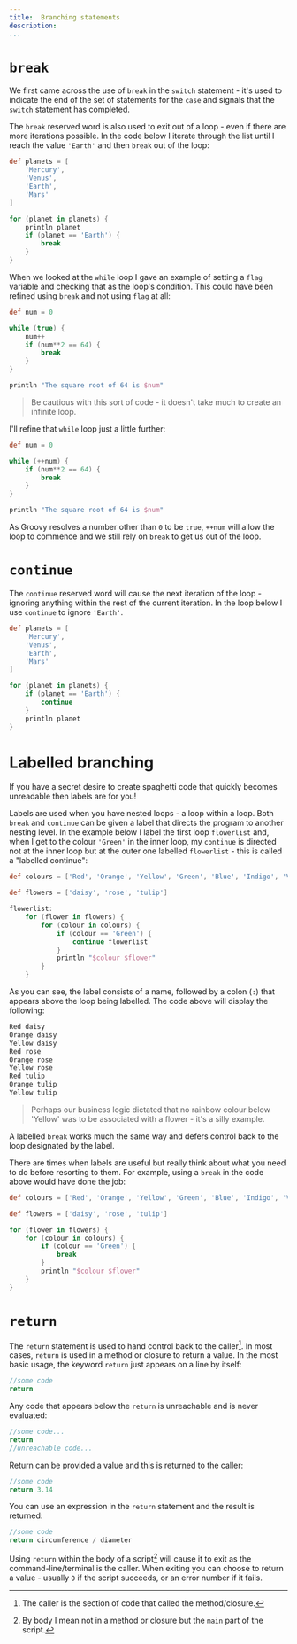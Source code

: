 ```yaml
---
title:	Branching statements
description:	
...
```

# `break`

We first came across the use of `break` in the `switch` statement - it's used to indicate the end of the set of statements for the `case` and signals that the `switch` statement has completed.

The `break` reserved word is also used to exit out of a loop  - even if there are more iterations possible. In the code below I iterate through the list until I reach the value `'Earth'` and then `break` out of the loop:

```groovy
def planets = [
    'Mercury',
    'Venus',
    'Earth',
    'Mars'
]

for (planet in planets) {
    println planet
    if (planet == 'Earth') {
        break
    }
}
```

When we looked at the `while` loop I gave an example of setting a `flag` variable and checking that as the loop's condition. This could have been refined using `break` and not using `flag` at all:

```groovy
def num = 0

while (true) {
    num++
    if (num**2 == 64) {
        break
    }
}

println "The square root of 64 is $num"
```

>Be cautious with this sort of code - it doesn't take much to create an infinite loop.

I'll refine that `while` loop just a little further:

```groovy
def num = 0

while (++num) {
    if (num**2 == 64) {
        break
    }
}

println "The square root of 64 is $num"
```

As Groovy resolves a number other than `0` to be `true`, `++num` will allow the loop to commence and we still rely on `break` to get us out of the loop.


# `continue`
The `continue` reserved word will cause the next iteration of the loop - ignoring anything within the rest of the current iteration. In the loop below I use `continue` to ignore `'Earth'`.

```groovy
def planets = [
    'Mercury',
    'Venus',
    'Earth',
    'Mars'
]

for (planet in planets) {
    if (planet == 'Earth') {
        continue
    }
    println planet
}
```

# Labelled branching

If you have a secret desire to create spaghetti code that quickly becomes unreadable then labels are for you! 

Labels are used when you have nested loops - a loop within a loop. Both `break` and `continue` can be given a label that directs the program to another nesting level. In the example below I label the first loop `flowerlist` and, when I get to the colour `'Green'` in the inner loop, my `continue` is directed not at the inner loop but at the outer one labelled `flowerlist` - this is called a "labelled continue":

```groovy
def colours = ['Red', 'Orange', 'Yellow', 'Green', 'Blue', 'Indigo', 'Violet']

def flowers = ['daisy', 'rose', 'tulip']

flowerlist:
    for (flower in flowers) {
        for (colour in colours) {
            if (colour == 'Green') {
                continue flowerlist
            }
            println "$colour $flower"
        }
    }
```

As you can see, the label consists of a name, followed by a colon (`:`) that appears above the loop being labelled. The code above will display the following: 

```groovy
Red daisy
Orange daisy
Yellow daisy
Red rose
Orange rose
Yellow rose
Red tulip
Orange tulip
Yellow tulip
```

>Perhaps our business logic dictated that no rainbow colour below 'Yellow' was to be associated with a flower - it's a silly example.

A labelled `break` works much the same way and defers control back to the loop designated by the label.

There are times when labels are useful but really think about what you need to do before resorting to them. For example, using a `break` in the code above would have done the job:

```groovy
def colours = ['Red', 'Orange', 'Yellow', 'Green', 'Blue', 'Indigo', 'Violet']

def flowers = ['daisy', 'rose', 'tulip']

for (flower in flowers) {
    for (colour in colours) {
        if (colour == 'Green') {
            break
        }
        println "$colour $flower"
    }
}
```

# `return`

The `return` statement is used to hand control back to the caller[^call]. In most cases, `return` is used in a method or closure to return a value. In the most basic usage, the keyword `return` just appears on a line by itself:

```groovy
//some code
return
```

Any code that appears below the `return` is unreachable and is never evaluated:

```groovy
//some code... 
return
//unreachable code...
```

Return can be provided a value and this is returned to the caller:

```groovy 
//some code
return 3.14
```

You can use an expression in the `return` statement and the result is returned:

```groovy
//some code
return circumference / diameter
```

Using `return` within the body of a script[^body] will cause it to exit as the command-line/terminal is the caller. When exiting you can choose to return a value - usually `0` if the script succeeds, or an error number if it fails.

[^body]: By body I mean not in a method or closure but the `main` part of the script.
[^call]: The caller is the section of code that called the method/closure.